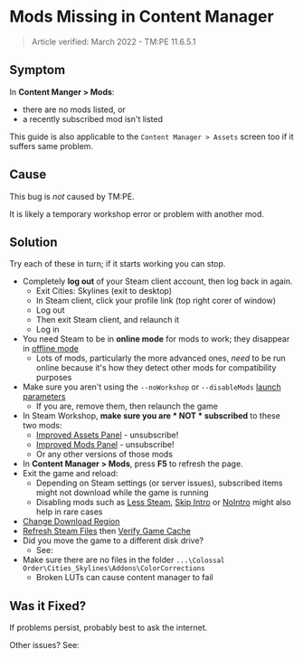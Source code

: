 # Mods Missing in Content Manager
> Article verified: March 2022 - TM:PE 11.6.5.1

## Symptom

In **Content Manger > Mods**:

* there are no mods listed, or
* a recently subscribed mod isn't listed

This guide is also applicable to the `Content Manager > Assets` screen too if it suffers same problem.

## Cause

This bug is _not_ caused by TM:PE.

It is likely a temporary workshop error or problem with another mod.

## Solution

Try each of these in turn; if it starts working you can stop.

* Completely **log out** of your Steam client account, then log back in again.
    * Exit Cities: Skylines (exit to desktop)
    * In Steam client, click your profile link (top right corer of window)
    * Log out
    * Then exit Steam client, and relaunch it
    * Log in
* You need Steam to be in **online mode** for mods to work; they disappear in [offline mode](https://support.steampowered.com/kb_article.php?ref=3160-agcb-2555)
    * Lots of mods, particularly the more advanced ones, _need_ to be run online because it's how they detect other mods for compatibility purposes
* Make sure you aren't using the `--noWorkshop` or `--disableMods` [launch parameters](https://steamcommunity.com/sharedfiles/filedetails/?id=466981085)
    * If you are, remove them, then relaunch the game
* In Steam Workshop, **make sure you are * NOT * subscribed** to these two mods:
    * [Improved Assets Panel](http://steamcommunity.com/sharedfiles/filedetails/?id=417430545) - unsubscribe!
    * [Improved Mods Panel](http://steamcommunity.com/sharedfiles/filedetails/?id=416033610) - unsubscribe!
    * Or any other versions of those mods
* In **Content Manager > Mods**, press **F5** to refresh the page.
* Exit the game and reload:
    * Depending on Steam settings (or server issues), subscribed items might not download while the game is running
    * Disabling mods such as [Less Steam](https://steamcommunity.com/sharedfiles/filedetails/?id=812107110), [Skip Intro](https://steamcommunity.com/sharedfiles/filedetails/?id=1665106193) or [NoIntro](https://steamcommunity.com/sharedfiles/filedetails/?id=1675213439) might also help in rare cases
* [Change Download Region](https://support.steampowered.com/kb_article.php?ref=9498-WPDF-3220)
* [Refresh Steam Files](https://support.steampowered.com/kb_article.php?ref=3134-TIAL-4638) then [Verify Game Cache](https://support.steampowered.com/kb_article.php?ref=2037-QEUH-3335)
* Did you move the game to a different disk drive?
    * See: [](Moving-the-game-to-a-different-disk-drive.md)
* Make sure there are no files in the folder `...\Colossal Order\Cities_Skylines\Addons\ColorCorrections`
    * Broken LUTs can cause content manager to fail

## Was it Fixed?

If problems persist, probably best to ask the internet.

Other issues? See: [](Troubleshooting.md)